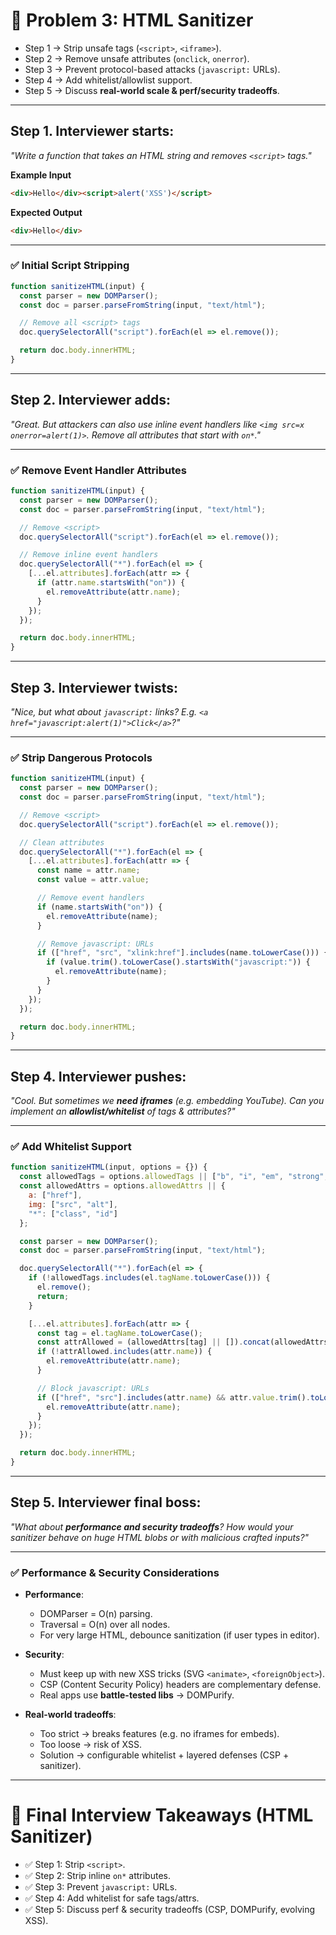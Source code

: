 # 🔎 Problem 3: HTML Sanitizer
* Step 1 → Strip unsafe tags (`<script>`, `<iframe>`).
* Step 2 → Remove unsafe attributes (`onclick`, `onerror`).
* Step 3 → Prevent protocol-based attacks (`javascript:` URLs).
* Step 4 → Add whitelist/allowlist support.
* Step 5 → Discuss **real-world scale & perf/security tradeoffs**.

---

## Step 1. Interviewer starts:

*"Write a function that takes an HTML string and removes `<script>` tags."*

**Example Input**

```html
<div>Hello</div><script>alert('XSS')</script>
```

**Expected Output**

```html
<div>Hello</div>
```

---

### ✅ Initial Script Stripping

```js
function sanitizeHTML(input) {
  const parser = new DOMParser();
  const doc = parser.parseFromString(input, "text/html");

  // Remove all <script> tags
  doc.querySelectorAll("script").forEach(el => el.remove());

  return doc.body.innerHTML;
}
```

---

## Step 2. Interviewer adds:

*"Great. But attackers can also use inline event handlers like `<img src=x onerror=alert(1)>`.
Remove all attributes that start with `on*`."*

---

### ✅ Remove Event Handler Attributes

```js
function sanitizeHTML(input) {
  const parser = new DOMParser();
  const doc = parser.parseFromString(input, "text/html");

  // Remove <script>
  doc.querySelectorAll("script").forEach(el => el.remove());

  // Remove inline event handlers
  doc.querySelectorAll("*").forEach(el => {
    [...el.attributes].forEach(attr => {
      if (attr.name.startsWith("on")) {
        el.removeAttribute(attr.name);
      }
    });
  });

  return doc.body.innerHTML;
}
```

---

## Step 3. Interviewer twists:

*"Nice, but what about `javascript:` links? E.g. `<a href="javascript:alert(1)">Click</a>`?"*

---

### ✅ Strip Dangerous Protocols

```js
function sanitizeHTML(input) {
  const parser = new DOMParser();
  const doc = parser.parseFromString(input, "text/html");

  // Remove <script>
  doc.querySelectorAll("script").forEach(el => el.remove());

  // Clean attributes
  doc.querySelectorAll("*").forEach(el => {
    [...el.attributes].forEach(attr => {
      const name = attr.name;
      const value = attr.value;

      // Remove event handlers
      if (name.startsWith("on")) {
        el.removeAttribute(name);
      }

      // Remove javascript: URLs
      if (["href", "src", "xlink:href"].includes(name.toLowerCase())) {
        if (value.trim().toLowerCase().startsWith("javascript:")) {
          el.removeAttribute(name);
        }
      }
    });
  });

  return doc.body.innerHTML;
}
```

---

## Step 4. Interviewer pushes:

*"Cool. But sometimes we **need iframes** (e.g. embedding YouTube).
Can you implement an **allowlist/whitelist** of tags & attributes?"*

---

### ✅ Add Whitelist Support

```js
function sanitizeHTML(input, options = {}) {
  const allowedTags = options.allowedTags || ["b", "i", "em", "strong", "a", "p", "div", "span", "ul", "li", "ol", "h1","h2","h3","img"];
  const allowedAttrs = options.allowedAttrs || { 
    a: ["href"], 
    img: ["src", "alt"], 
    "*": ["class", "id"] 
  };

  const parser = new DOMParser();
  const doc = parser.parseFromString(input, "text/html");

  doc.querySelectorAll("*").forEach(el => {
    if (!allowedTags.includes(el.tagName.toLowerCase())) {
      el.remove();
      return;
    }

    [...el.attributes].forEach(attr => {
      const tag = el.tagName.toLowerCase();
      const attrAllowed = (allowedAttrs[tag] || []).concat(allowedAttrs["*"] || []);
      if (!attrAllowed.includes(attr.name)) {
        el.removeAttribute(attr.name);
      }

      // Block javascript: URLs
      if (["href", "src"].includes(attr.name) && attr.value.trim().toLowerCase().startsWith("javascript:")) {
        el.removeAttribute(attr.name);
      }
    });
  });

  return doc.body.innerHTML;
}
```

---

## Step 5. Interviewer final boss:

*"What about **performance and security tradeoffs**?
How would your sanitizer behave on huge HTML blobs or with malicious crafted inputs?"*

---

### ✅ Performance & Security Considerations

* **Performance**:

  * DOMParser = O(n) parsing.
  * Traversal = O(n) over all nodes.
  * For very large HTML, debounce sanitization (if user types in editor).

* **Security**:

  * Must keep up with new XSS tricks (SVG `<animate>`, `<foreignObject>`).
  * CSP (Content Security Policy) headers are complementary defense.
  * Real apps use **battle-tested libs** → DOMPurify.

* **Real-world tradeoffs**:

  * Too strict → breaks features (e.g. no iframes for embeds).
  * Too loose → risk of XSS.
  * Solution → configurable whitelist + layered defenses (CSP + sanitizer).

---

# 🎯 Final Interview Takeaways (HTML Sanitizer)

* ✅ Step 1: Strip `<script>`.
* ✅ Step 2: Strip inline `on*` attributes.
* ✅ Step 3: Prevent `javascript:` URLs.
* ✅ Step 4: Add whitelist for safe tags/attrs.
* ✅ Step 5: Discuss perf & security tradeoffs (CSP, DOMPurify, evolving XSS).
